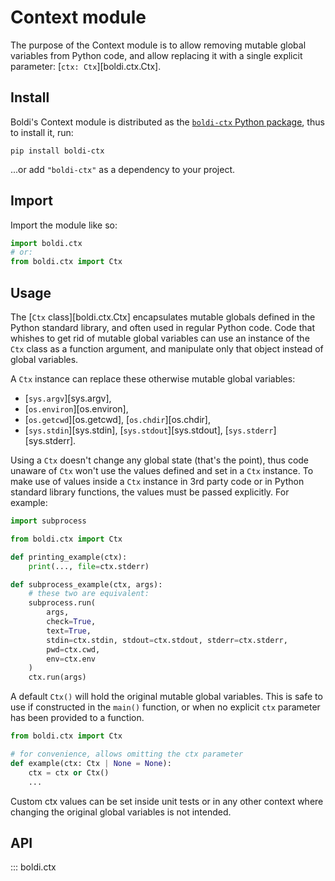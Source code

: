 # Context module

The purpose of the Context module is to allow removing mutable global variables from Python code,
and allow replacing it with a single explicit parameter: [`ctx: Ctx`][boldi.ctx.Ctx].

## Install

Boldi's Context module is distributed as the
[`boldi-ctx` Python package](https://pypi.org/project/boldi-ctx/),
thus to install it, run:

```shell
pip install boldi-ctx
```

...or add `"boldi-ctx"` as a dependency to your project.

## Import

Import the module like so:

```py
import boldi.ctx
# or:
from boldi.ctx import Ctx
```

## Usage

The [`Ctx` class][boldi.ctx.Ctx] encapsulates mutable globals defined in the Python standard library,
and often used in regular Python code.
Code that whishes to get rid of mutable global variables can use an instance of the `Ctx` class
as a function argument, and manipulate only that object instead of global variables.

A `Ctx` instance can replace these otherwise mutable global variables:

* [`sys.argv`][sys.argv],
* [`os.environ`][os.environ],
* [`os.getcwd`][os.getcwd], [`os.chdir`][os.chdir],
* [`sys.stdin`][sys.stdin], [`sys.stdout`][sys.stdout], [`sys.stderr`][sys.stderr].

Using a `Ctx` doesn't change any global state (that's the point),
thus code unaware of `Ctx` won't use the values defined and set in a `Ctx` instance.
To make use of values inside a `Ctx` instance in 3rd party code or in Python standard library functions,
the values must be passed explicitly.
For example:

```py
import subprocess

from boldi.ctx import Ctx

def printing_example(ctx):
    print(..., file=ctx.stderr)

def subprocess_example(ctx, args):
    # these two are equivalent:
    subprocess.run(
        args,
        check=True,
        text=True,
        stdin=ctx.stdin, stdout=ctx.stdout, stderr=ctx.stderr,
        pwd=ctx.cwd,
        env=ctx.env
    )
    ctx.run(args)
```

A default `Ctx()` will hold the original mutable global variables.
This is safe to use if constructed in the `main()` function,
or when no explicit `ctx` parameter has been provided to a function.

```py
from boldi.ctx import Ctx

# for convenience, allows omitting the ctx parameter
def example(ctx: Ctx | None = None):
    ctx = ctx or Ctx()
    ...
```

Custom ctx values can be set inside unit tests or in any other context
where changing the original global variables is not intended.

## API

::: boldi.ctx
